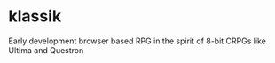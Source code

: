 # klassik
Early development browser based RPG in the spirit of 8-bit CRPGs like Ultima and Questron 
